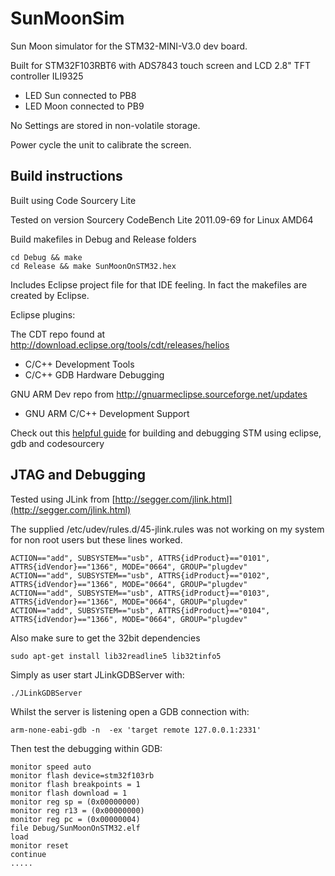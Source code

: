SunMoonSim
==========

Sun Moon simulator for the STM32-MINI-V3.0 dev board.

Built for STM32F103RBT6 with ADS7843 touch screen and LCD 2.8" TFT controller ILI9325

- LED Sun connected to PB8
- LED Moon connected to PB9

No Settings are stored in non-volatile storage.

Power cycle the unit to calibrate the screen.

Build instructions
-------------------

Built using 
Code Sourcery Lite 

Tested on version Sourcery CodeBench Lite 2011.09-69 for Linux AMD64

Build makefiles in Debug and Release folders

    cd Debug && make 
    cd Release && make SunMoonOnSTM32.hex

Includes Eclipse project file for that IDE feeling.  In fact the makefiles are created by Eclipse.

Eclipse plugins:

The CDT repo found at http://download.eclipse.org/tools/cdt/releases/helios

-  C/C++ Development Tools
-  C/C++ GDB Hardware Debugging

GNU ARM Dev repo from http://gnuarmeclipse.sourceforge.net/updates

-  GNU ARM C/C++ Development Support


Check out this [helpful guide](https://sites.google.com/site/stm32discovery/) for building and debugging STM using eclipse, gdb and codesourcery

JTAG and Debugging
-------------------------------

Tested using JLink from [http://segger.com/jlink.html](http://segger.com/jlink.html)

The supplied /etc/udev/rules.d/45-jlink.rules was not working on my system for non root users but these lines worked.

    ACTION=="add", SUBSYSTEM=="usb", ATTRS{idProduct}=="0101", ATTRS{idVendor}=="1366", MODE="0664", GROUP="plugdev"
    ACTION=="add", SUBSYSTEM=="usb", ATTRS{idProduct}=="0102", ATTRS{idVendor}=="1366", MODE="0664", GROUP="plugdev"
    ACTION=="add", SUBSYSTEM=="usb", ATTRS{idProduct}=="0103", ATTRS{idVendor}=="1366", MODE="0664", GROUP="plugdev"
    ACTION=="add", SUBSYSTEM=="usb", ATTRS{idProduct}=="0104", ATTRS{idVendor}=="1366", MODE="0664", GROUP="plugdev"

Also make sure to get the 32bit dependencies 

    sudo apt-get install lib32readline5 lib32tinfo5

Simply as user start JLinkGDBServer with:

    ./JLinkGDBServer

Whilst the server is listening open a GDB connection with:

    arm-none-eabi-gdb -n  -ex 'target remote 127.0.0.1:2331' 

Then test the debugging within GDB:

    monitor speed auto
    monitor flash device=stm32f103rb
    monitor flash breakpoints = 1
    monitor flash download = 1
    monitor reg sp = (0x00000000)
    monitor reg r13 = (0x00000000)
    monitor reg pc = (0x00000004)
    file Debug/SunMoonOnSTM32.elf
    load
    monitor reset
    continue
    .....

